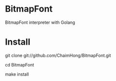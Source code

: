 BitmapFont
==========

BitmapFont interpreter with Golang

Install
================
git clone git://github.com/ChaimHong/BitmapFont.git

cd BitmapFont

make install
